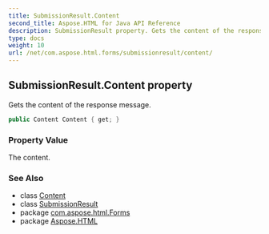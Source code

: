 ```yaml
---
title: SubmissionResult.Content
second_title: Aspose.HTML for Java API Reference
description: SubmissionResult property. Gets the content of the response message
type: docs
weight: 10
url: /net/com.aspose.html.forms/submissionresult/content/
---
```

## SubmissionResult.Content property

Gets the content of the response message.

```java
public Content Content { get; }
```

### Property Value

The content.

### See Also

* class [Content](../../../com.aspose.html.net/content/)
* class [SubmissionResult](../)
* package [com.aspose.html.Forms](../../submissionresult/)
* package [Aspose.HTML](../../../)
